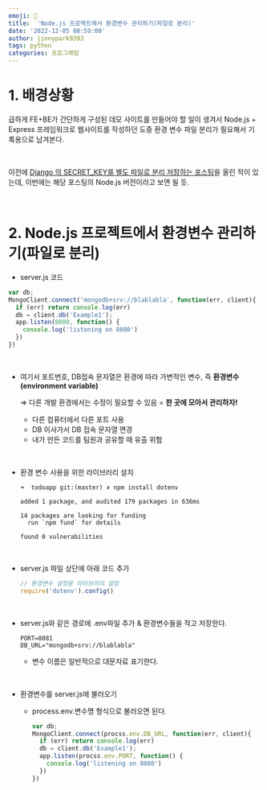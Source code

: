 ```yaml
---
emoji: 💫
title:  'Node.js 프로젝트에서 환경변수 관리하기(파일로 분리)'
date: '2022-12-05 08:59:00'
author: jinnypark9393
tags: python
categories: 프로그래밍
---
```


# 1. 배경상황

급하게 FE+BE가 간단하게 구성된 데모 사이트를 만들어야 할 일이 생겨서 Node.js + Express 프레임워크로 웹사이트를 작성하던 도중 환경 변수 파일 분리가 필요해서 기록용으로 남겨본다.

<br/>

이전에 [Django 의 SECRET_KEY를 별도 파일로 분리 저장하는 포스팅](https://jinnypark9393.github.io/220725-programming-python-django-tutorial2%20copy/)을 올린 적이 있는데, 이번에는 해당 포스팅의 Node.js 버전이라고 보면 될 듯.

<br/>

# 2. Node.js 프로젝트에서 환경변수 관리하기(파일로 분리)

- server.js 코드

```jsx
var db;
MongoClient.connect('mongodb+srv://blablabla', function(err, client){
  if (err) return console.log(err)
  db = client.db('Example1');
  app.listen(8080, function() {
    console.log('listening on 8080')
  })
})
```

<br/>

- 여기서 포트번호, DB접속 문자열은 환경에 따라 가변적인 변수, 즉 **환경변수(environment variable)**
    
     ⇒ 다른 개발 환경에서는 수정이 필요할 수 있음 = **한 곳에 모아서 관리하자!**
    
    - 다른 컴퓨터에서 다른 포트 사용
    - DB 이사가서 DB 접속 문자열 면경
    - 내가 만든 코드를 팀원과 공유할 때 유출 위험

<br/>

- 환경 변수 사용을 위한 라이브러리 설치
    
    ```
    ➜  todoapp git:(master) ✗ npm install dotenv                                 
    
    added 1 package, and audited 179 packages in 636ms
    
    14 packages are looking for funding
      run `npm fund` for details
    
    found 0 vulnerabilities
    ```
    
<br/>

- server.js 파일 상단에 아래 코드 추가
    
    ```jsx
    // 환경변수 설정용 라이브러리 설정
    require('dotenv').config()
    ```
    
<br/>

- server.js와 같은 경로에 .env파일 추가 & 환경변수들을 적고 저장한다.
    
    ```
    PORT=8081
    DB_URL="mongodb+srv://blablabla"
    ```
    
    - 변수 이름은 일반적으로 대문자료 표기한다.

<br/>

- 환경변수를 server.js에 불러오기
    - process.env.변수명 형식으로 불러오면 된다.
        
        ```jsx
        var db;
        MongoClient.connect(procss.env.DB_URL, function(err, client){
          if (err) return console.log(err)
          db = client.db('Example1');
          app.listen(procss.env.PORT, function() {
            console.log('listening on 8080')
          })
        })
        ```

<br/>